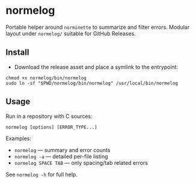 # normelog

Portable helper around `norminette` to summarize and filter errors. Modular layout under `normelog/` suitable for GitHub Releases.

## Install

- Download the release asset and place a symlink to the entrypoint:

```
chmod +x normelog/bin/normelog
sudo ln -sf "$PWD/normelog/bin/normelog" /usr/local/bin/normelog
```

## Usage

Run in a repository with C sources:

```
normelog [options] [ERROR_TYPE...]
```

Examples:
- `normelog` — summary and error counts
- `normelog -a` — detailed per-file listing
- `normelog SPACE TAB` — only spacing/tab related errors

See `normelog -h` for full help.
